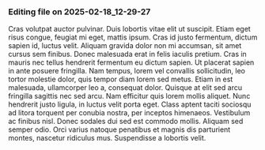 

### Editing file on 2025-02-18_12-29-27

Cras volutpat auctor pulvinar. Duis lobortis vitae elit ut suscipit. Etiam eget risus congue, feugiat mi eget, mattis ipsum. Cras id justo fermentum, dictum sapien id, luctus velit. Aliquam gravida dolor non mi accumsan, sit amet cursus sem finibus. Donec malesuada erat in felis iaculis pretium. Cras in mauris nec tellus hendrerit fermentum eu dictum sapien. Ut placerat sapien in ante posuere fringilla. Nam tempus, lorem vel convallis sollicitudin, leo tortor molestie dolor, quis tempor diam lorem sed metus. Etiam in est malesuada, ullamcorper leo a, consequat dolor.
Quisque at elit sed arcu fringilla sagittis nec sed arcu. Nam efficitur quis lorem mollis aliquet. Nunc hendrerit justo ligula, in luctus velit porta eget. Class aptent taciti sociosqu ad litora torquent per conubia nostra, per inceptos himenaeos. Vestibulum ac finibus nisl. Donec sodales dui sed est commodo mollis. Aliquam sed semper odio. Orci varius natoque penatibus et magnis dis parturient montes, nascetur ridiculus mus. Suspendisse a lobortis velit.


